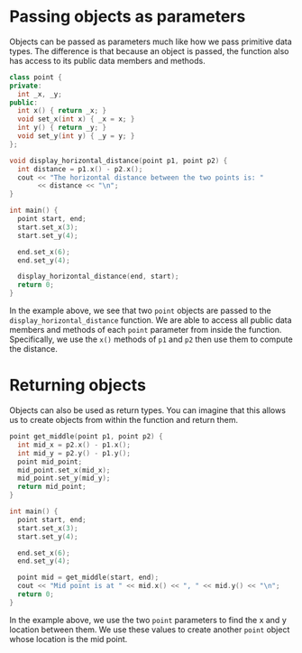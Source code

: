 # Passing objects as parameters
Objects can be passed as parameters much like how we pass primitive data types. The difference is that because an object is passed, the function also has access to its public data members and methods.

```cpp
class point {
private:
  int _x, _y;
public:
  int x() { return _x; }
  void set_x(int x) { _x = x; }
  int y() { return _y; }
  void set_y(int y) { _y = y; }
};

void display_horizontal_distance(point p1, point p2) {
  int distance = p1.x() - p2.x();
  cout << "The horizontal distance between the two points is: "
       << distance << "\n";
}

int main() {
  point start, end;
  start.set_x(3);
  start.set_y(4);

  end.set_x(6);
  end.set_y(4);

  display_horizontal_distance(end, start);
  return 0;
}

```

In the example above, we see that two `point` objects are passed to the `display_horizontal_distance` function. We are able to access all public data members and methods of each `point` parameter from inside the function. Specifically, we use the `x()` methods of `p1` and `p2` then use them to compute the distance.

# Returning objects
Objects can also be used as return types. You can imagine that this allows us to create objects from within the function and return them.

```cpp
point get_middle(point p1, point p2) {
  int mid_x = p2.x() - p1.x();
  int mid_y = p2.y() - p1.y();
  point mid_point;
  mid_point.set_x(mid_x);
  mid_point.set_y(mid_y);
  return mid_point;
}

int main() {
  point start, end;
  start.set_x(3);
  start.set_y(4);

  end.set_x(6);
  end.set_y(4);

  point mid = get_middle(start, end);
  cout << "Mid point is at " << mid.x() << ", " << mid.y() << "\n";
  return 0;
}
```

In the example above, we use the two `point` parameters to find the x and y location between them. We use these values to create another `point` object whose location is the mid point.
